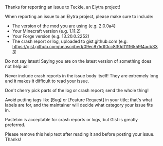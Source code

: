Thanks for reporting an issue to Teckle, an Elytra project!

When reporting an issue to an Elytra project, please make sure to include:

- The version of the mod you are using (e.g. 2.0.0a4)
- Your Minecraft version (e.g. 1.11.2)
- Your Forge version (e.g. 13.20.0.2252)
- The crash report or log, uploaded to gist.github.com
  (e.g. https://gist.github.com/unascribed/09ec875df0cc830df1116559f4adb333)

Do not say latest! Saying you are on the latest version of
something does not help us!

Never include crash reports in the issue body itself! They
are extremely long and it makes it difficult to read your issue.

Don't cherry pick parts of the log or crash report; send the
whole thing!

Avoid putting tags like [Bug] or [Feature Request] in your title;
that's what labels are for, and the maintainer will decide what
category your issue fits in.

Pastebin is acceptable for crash reports or logs, but Gist is
greatly preferred.

Please remove this help text after reading it and before posting
your issue. Thanks!
